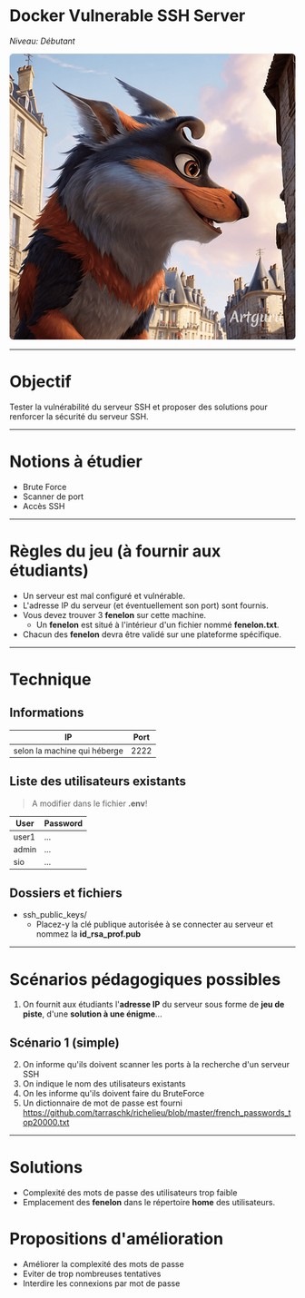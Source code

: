 # Docker Vulnerable SSH Server

*Niveau: Débutant*

![](readme_docs/a22c71cd.png)

---

# Objectif

Tester la vulnérabilité du serveur SSH et proposer des solutions pour renforcer la sécurité du serveur SSH.

---

# Notions à étudier

- Brute Force
- Scanner de port
- Accès SSH

---

# Règles du jeu (à fournir aux étudiants)

- Un serveur est mal configuré et vulnérable.
- L'adresse IP du serveur (et éventuellement son port) sont fournis.
- Vous devez trouver 3 **fenelon** sur cette machine.
  - Un **fenelon** est situé à l'intérieur d'un fichier nommé **fenelon.txt**.
- Chacun des **fenelon** devra être validé sur une plateforme spécifique.

---

# Technique

## Informations

IP | Port
-- | --
selon la machine qui héberge | 2222

## Liste des utilisateurs existants

> A modifier dans le fichier **.env**!

User | Password
-- | --
user1 | ...
admin | ...
sio | ...

## Dossiers et fichiers

- ssh_public_keys/
  - Placez-y la clé publique autorisée à se connecter au serveur et nommez la **id_rsa_prof.pub**

---

# Scénarios pédagogiques possibles

1. On fournit aux étudiants l'**adresse IP** du serveur sous forme de **jeu de piste**, d'une **solution à une énigme**...

## Scénario 1 (simple)

2. On informe qu'ils doivent scanner les ports à la recherche d'un serveur SSH
3. On indique le nom des utilisateurs existants
4. On les informe qu'ils doivent faire du BruteForce
5. Un dictionnaire de mot de passe est fourni
  https://github.com/tarraschk/richelieu/blob/master/french_passwords_top20000.txt

---

# Solutions

- Complexité des mots de passe des utilisateurs trop faible
- Emplacement des **fenelon** dans le répertoire **home** des utilisateurs.

# Propositions d'amélioration

- Améliorer la complexité des mots de passe
- Eviter de trop nombreuses tentatives
- Interdire les connexions par mot de passe
